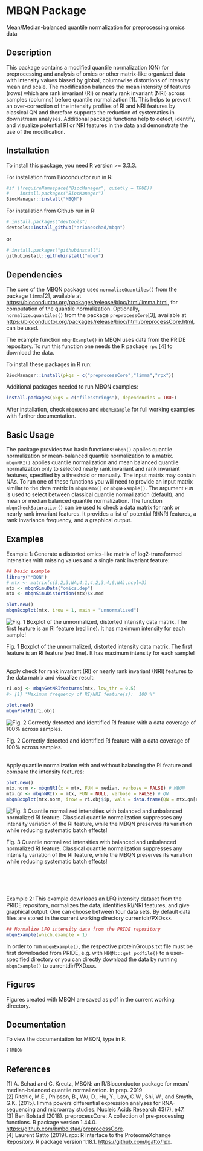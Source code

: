 
<!-- README.md is generated from README.Rmd. Please edit that file -->
MBQN Package
============

Mean/Median-balanced quantile normalization for preprocessing omics data

Description
-----------

This package contains a modified quantile normalization (QN) for preprocessing and analysis of omics or other matrix-like organized data with intensity values biased by global, columnwise distortions of intensity mean and scale. The modification balances the mean intensity of features (rows) which are rank invariant (RI) or nearly rank invariant (NRI) across samples (columns) before quantile normalization \[1\]. This helps to prevent an over-correction of the intensity profiles of RI and NRI features by classical QN and therefore supports the reduction of systematics in downstream analyses. Additional package functions help to detect, identify, and visualize potential RI or NRI features in the data and demonstrate the use of the modification.

Installation
------------

To install this package, you need R version &gt;= 3.3.3.

For installation from Bioconductor run in R:

``` r
#if (!requireNamespace("BiocManager", quietly = TRUE))
#    install.packages("BiocManager")
BiocManager::install("MBQN")
```

For installation from Github run in R:

``` r
# install.packages("devtools")
devtools::install_github("arianeschad/mbqn")
```

or

``` r
# install.packages("githubinstall")
githubinstall::githubinstall("mbqn")
```

Dependencies
------------

The core of the MBQN package uses `normalizeQuantiles()` from the package `limma`\[2\], available at <https://bioconductor.org/packages/release/bioc/html/limma.html>, for computation of the quantile normalization. Optionally, `normalize.quantiles()` from the package `preprocessCore`\[3\], available at <https://bioconductor.org/packages/release/bioc/html/preprocessCore.html>, can be used. <br/>

The example function `mbqnExample()` in MBQN uses data from the PRIDE repository. To run this function one needs the R package `rpx` \[4\] to download the data. <br/>

To install these packages in R run: <br/>

``` r
BiocManager::install(pkgs = c("preprocessCore","limma","rpx"))
```

Additional packages needed to run MBQN examples: <br/>

``` r
install.packages(pkgs = c("filesstrings"), dependencies = TRUE)
```

After installation, check `mbqnDemo` and `mbqnExample` for full working examples with further documentation.

Basic Usage
-----------

The package provides two basic functions: `mbqn()` applies quantile normalization or mean-balanced quantile normalization to a matrix. `mbqnNRI()` applies quantile normalization and mean balanced quantile normalization only to selected nearly rank invariant and rank invariant features, specified by a threshold or manually. The input matrix may contain NAs. To run one of these functions you will need to provide an input matrix similar to the data matrix in `mbqnDemo()` or `mbqnExample()`. The argument `FUN` is used to select between classical quantile normalization (default), and mean or median balanced quantile normalization. The function `mbqnCheckSaturation()` can be used to check a data matrix for rank or nearly rank invariant features. It provides a list of potential RI/NRI features, a rank invariance frequency, and a graphical output.

Examples
--------

Example 1: Generate a distorted omics-like matrix of log2-transformed intensities with missing values and a single rank invariant feature:

``` r
## basic example
library("MBQN")
# mtx <- matrix(c(5,2,3,NA,4,1,4,2,3,4,6,NA),ncol=3)
mtx <- mbqnSimuData("omics.dep")
mtx <- mbqnSimuDistortion(mtx)$x.mod
```

``` r
plot.new()
mbqnBoxplot(mtx, irow = 1, main = "unnormalized")
```

<img src="README-figure1-1.png" alt="Fig. 1 Boxplot of the unnormalized, distorted intensity data matrix. The first feature is an RI feature (red line). It has maximum intensity for each sample!"  />
<p class="caption">
Fig. 1 Boxplot of the unnormalized, distorted intensity data matrix. The first feature is an RI feature (red line). It has maximum intensity for each sample!
</p>

<br /> Apply check for rank invariant (RI) or nearly rank invariant (NRI) features to the data matrix and visualize result:

``` r
ri.obj <- mbqnGetNRIfeatures(mtx, low_thr = 0.5)
#> [1] "Maximum frequency of RI/NRI feature(s):  100 %"
```

``` r
plot.new()
mbqnPlotRI(ri.obj)
```

<img src="README-figure2-1.png" alt="Fig. 2 Correctly detected and identified RI feature with a data coverage of 100% across samples."  />
<p class="caption">
Fig. 2 Correctly detected and identified RI feature with a data coverage of 100% across samples.
</p>

<br /> Apply quantile normalization with and without balancing the RI feature and compare the intensity features:

``` r
plot.new()
mtx.norm <- mbqnNRI(x = mtx, FUN = median, verbose = FALSE) # MBQN
mtx.qn <- mbqnNRI(x = mtx, FUN = NULL, verbose = FALSE) # QN
mbqnBoxplot(mtx.norm, irow = ri.obj$ip, vals = data.frame(QN = mtx.qn[ri.obj$ip,]), main = "normalized")
```

<img src="README-figure3-1.png" alt="Fig. 3 Quantile normalized intensities with balanced and unbalanced normalized RI feature. Classical quantile normalization suppresses any intensity variation of the RI feature, while the MBQN preserves its variation while reducing systematic batch effects!"  />
<p class="caption">
Fig. 3 Quantile normalized intensities with balanced and unbalanced normalized RI feature. Classical quantile normalization suppresses any intensity variation of the RI feature, while the MBQN preserves its variation while reducing systematic batch effects!
</p>

<br /><br /> <br /><br /> Example 2: This example downloads an LFQ intensity dataset from the PRIDE repository, normalizes the data, identifies RI/NRI features, and give graphical output. One can choose between four data sets. By default data files are stored in the current working directory currentdir/PXDxxx.

``` r
## Normalize LFQ intensity data from the PRIDE repository
mbqnExample(which.example = 1)
```

In order to run `mbqnExample()`, the respective proteinGroups.txt file must be first downloaded from PRIDE, e.g. with `MBQN:::get_pxdfile()` to a user-specified directory or you can directly download the data by running `mbqnExample()` to currentdir/PXDxxx.

Figures
-------

Figures created with MBQN are saved as pdf in the current working directory.

Documentation
-------------

To view the documentation for MBQN, type in R:

``` r
??MBQN
```

References
----------

\[1\] A. Schad and C. Kreutz, MBQN: an R/Bioconductor package for mean/ median-balanced quantile normalization. In prep. 2019 <br/> \[2\] Ritchie, M.E., Phipson, B., Wu, D., Hu, Y., Law, C.W., Shi, W., and Smyth, G.K. (2015). limma powers differential expression analyses for RNA-sequencing and microarray studies. Nucleic Acids Research 43(7), e47. <br/> \[3\] Ben Bolstad (2018). preprocessCore: A collection of pre-processing functions. R package version 1.44.0. <https://github.com/bmbolstad/preprocessCore>. <br/> \[4\] Laurent Gatto (2019). rpx: R Interface to the ProteomeXchange Repository. R package version 1.18.1. <https://github.com/lgatto/rpx>.
